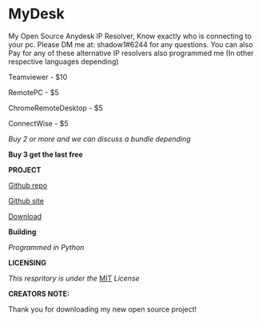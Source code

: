 # MyDesk
My Open Source Anydesk IP Resolver, Know exactly who is connecting to your pc. Please DM me at: shadow1#6244 for any questions.
You can also Pay for any of these alternative IP resolvers also programmed me (In other respective languages depending)

Teamviewer - $10

RemotePC - $5

ChromeRemoteDesktop - $5

ConnectWise - $5

*Buy 2 or more and we can discuss a bundle depending*

**Buy 3 get the last free**


**PROJECT**

[Github repo](https://github.com/shadow1Python/MyDesk)

[Github site](https://shadow1python.github.io/MyDesk/)

[Download](https://github.com/shadow1Python/MyDesk/releases/tag/v2.0)


**Building** 

*Programmed in Python*

**LICENSING** 

*This respritory is under the* [MIT](https://github.com/shadow1Python/MyDesk/blob/main/LICENSE) *License*

**CREATORS NOTE:**

Thank you for downloading my new open source project!
